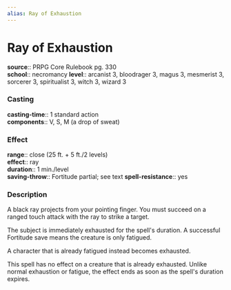 ```yaml
---
alias: Ray of Exhaustion
---
```


# Ray of Exhaustion 

**source**:: PRPG Core Rulebook pg. 330  
**school**:: necromancy
**level**:: arcanist 3, bloodrager 3, magus 3, mesmerist 3, sorcerer 3, spiritualist 3, witch 3, wizard 3

### Casting 

**casting-time**:: 1 standard action  
**components**:: V, S, M (a drop of sweat)

### Effect 

**range**:: close (25 ft. + 5 ft./2 levels)  
**effect**:: ray  
**duration**:: 1 min./level  
**saving-throw**:: Fortitude partial; see text
**spell-resistance**:: yes

### Description 

A black ray projects from your pointing finger. You must succeed on a ranged touch attack with the ray to strike a target.  
  
The subject is immediately exhausted for the spell's duration. A successful Fortitude save means the creature is only fatigued.  
  
A character that is already fatigued instead becomes exhausted.  
  
This spell has no effect on a creature that is already exhausted. Unlike normal exhaustion or fatigue, the effect ends as soon as the spell's duration expires.

